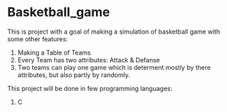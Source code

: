 # Basketball_game
This is project with a goal of making a simulation of basketball game with some other features:
  1. Making a Table of Teams
  2. Every Team has two attributes: Attack & Defanse
  3. Two teams can play one game which is determent mostly by there attributes, but also partly by randomly.

This project will be done in few programming languages:
  1. C
